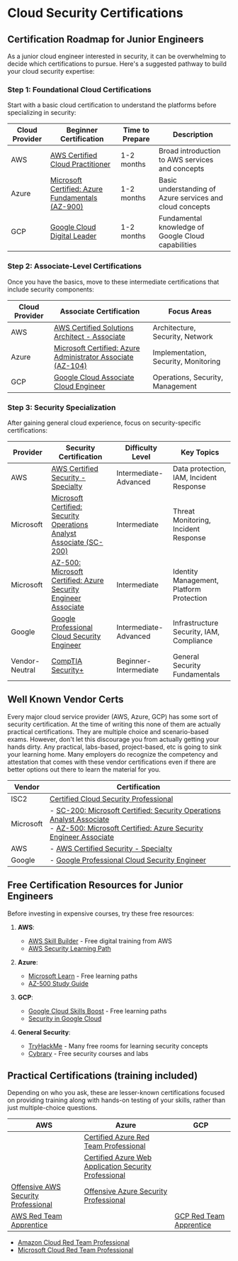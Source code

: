 # Cloud Security Certifications

## Certification Roadmap for Junior Engineers

As a junior cloud engineer interested in security, it can be overwhelming to decide which certifications to pursue. Here's a suggested pathway to build your cloud security expertise:

### Step 1: Foundational Cloud Certifications
Start with a basic cloud certification to understand the platforms before specializing in security:

| Cloud Provider | Beginner Certification | Time to Prepare | Description |
|----------------|------------------------|-----------------|-------------|
| AWS | [AWS Certified Cloud Practitioner](https://aws.amazon.com/certification/certified-cloud-practitioner/) | 1-2 months | Broad introduction to AWS services and concepts |
| Azure | [Microsoft Certified: Azure Fundamentals (AZ-900)](https://learn.microsoft.com/en-us/certifications/azure-fundamentals/) | 1-2 months | Basic understanding of Azure services and cloud concepts |
| GCP | [Google Cloud Digital Leader](https://cloud.google.com/certification/cloud-digital-leader) | 1-2 months | Fundamental knowledge of Google Cloud capabilities |

### Step 2: Associate-Level Certifications
Once you have the basics, move to these intermediate certifications that include security components:

| Cloud Provider | Associate Certification | Focus Areas |
|----------------|-------------------------|------------|
| AWS | [AWS Certified Solutions Architect - Associate](https://aws.amazon.com/certification/certified-solutions-architect-associate/) | Architecture, Security, Network |
| Azure | [Microsoft Certified: Azure Administrator Associate (AZ-104)](https://learn.microsoft.com/en-us/certifications/azure-administrator/) | Implementation, Security, Monitoring |
| GCP | [Google Cloud Associate Cloud Engineer](https://cloud.google.com/certification/cloud-engineer) | Operations, Security, Management |

### Step 3: Security Specialization
After gaining general cloud experience, focus on security-specific certifications:

| Provider | Security Certification | Difficulty Level | Key Topics |
|----------|------------------------|------------------|------------|
| AWS | [AWS Certified Security - Specialty](https://aws.amazon.com/certification/certified-security-specialty/) | Intermediate-Advanced | Data protection, IAM, Incident Response |
| Microsoft | [Microsoft Certified: Security Operations Analyst Associate (SC-200)](https://learn.microsoft.com/en-us/certifications/security-operations-analyst/) | Intermediate | Threat Monitoring, Incident Response |
| Microsoft | [AZ-500: Microsoft Certified: Azure Security Engineer Associate](https://learn.microsoft.com/en-us/certifications/azure-security-engineer/) | Intermediate | Identity Management, Platform Protection |
| Google | [Google Professional Cloud Security Engineer](https://cloud.google.com/certification/cloud-security-engineer) | Intermediate-Advanced | Infrastructure Security, IAM, Compliance |
| Vendor-Neutral | [CompTIA Security+](https://www.comptia.org/certifications/security) | Beginner-Intermediate | General Security Fundamentals |

## Well Known Vendor Certs

Every major cloud service provider (AWS, Azure, GCP) has some sort of security certification. At the time of writing this none of them are actually practical certifications. They are multiple choice and scenario-based exams. However, don't let this discourage you from actually getting your hands dirty. Any practical, labs-based, project-based, etc is going to sink your learning home. Many employers do recognize the competency and attestation that comes with these vendor certifications even if there are better options out there to learn the material for you.

| Vendor    | Certification                                                                                                                                                                                                                                                                                                    |
| --------- | ---------------------------------------------------------------------------------------------------------------------------------------------------------------------------------------------------------------------------------------------------------------------------------------------------------------- |
| ISC2      | [Certified Cloud Security Professional](https://www.isc2.org/Certifications/CCSP)                                                                                                                                                                                                                                |
| Microsoft | - [SC-200: Microsoft Certified: Security Operations Analyst Associate](https://docs.microsoft.com/en-us/learn/certifications/security-operations-analyst/)<br>- [AZ-500: Microsoft Certified: Azure Security Engineer Associate](https://docs.microsoft.com/en-us/learn/certifications/azure-security-engineer/) |
| AWS       | - [AWS Certified Security - Specialty](https://aws.amazon.com/certification/certified-security-specialty/)                                                                                                                                                                                                       |
| Google    | - [Google Professional Cloud Security Engineer](https://cloud.google.com/certification/cloud-security-engineer)                                                                                                                                                                                                  |

## Free Certification Resources for Junior Engineers

Before investing in expensive courses, try these free resources:

1. **AWS**:
   - [AWS Skill Builder](https://explore.skillbuilder.aws/learn/signin) - Free digital training from AWS
   - [AWS Security Learning Path](https://explore.skillbuilder.aws/learn/public/learning_plan/view/96/security-learning-plan)

2. **Azure**:
   - [Microsoft Learn](https://learn.microsoft.com/en-us/training/browse/?products=azure&subject=security) - Free learning paths
   - [AZ-500 Study Guide](https://www.thomasmaurer.ch/2020/05/az-500-study-guide-microsoft-azure-security-technologies-2022/)

3. **GCP**:
   - [Google Cloud Skills Boost](https://www.cloudskillsboost.google/paths) - Free learning paths
   - [Security in Google Cloud](https://www.cloudskillsboost.google/course_templates/287)

4. **General Security**:
   - [TryHackMe](https://tryhackme.com/) - Many free rooms for learning security concepts
   - [Cybrary](https://www.cybrary.it/) - Free security courses and labs

## Practical Certifications (training included)

Depending on who you ask, these are lesser-known certifications focused on providing training along with hands-on testing of your skills, rather than just multiple-choice questions. 


| AWS                                                                         | Azure                                                                                                | GCP                                                                     |
| --------------------------------------------------------------------------- | ---------------------------------------------------------------------------------------------------- | ----------------------------------------------------------------------- |
|                                                                             | [Certified Azure Red Team Professional](https://www.alteredsecurity.com/azureadlab)                  |                                                                         |
|                                                                             | [Certified Azure Web Application Security Professional](https://www.alteredsecurity.com/azureappsec) |                                                                         |
| [Offensive AWS Security Professional](https://cloudbreach.io/breachingaws/) | [Offensive Azure Security Professional](https://cloudbreach.io/breachingazure/)                      |                                                                         |
| [AWS Red Team Apprentice](https://training.hacktricks.xyz/courses/arta)     |                                                                                                      | [GCP Red Team Apprentice](https://training.hacktricks.xyz/courses/grta) |


- [Amazon Cloud Red Team Professional](https://bootcamps.pwnedlabs.io/acrtp-bootcamp)
- [Microsoft Cloud Red Team Professional](https://bootcamps.pwnedlabs.io/mcrtp-bootcamp)